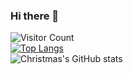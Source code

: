 ### Hi there 👋
![Visitor Count](https://profile-counter.glitch.me/gaoxiaoxin/count.svg)
</br>
[![Top Langs](https://github-readme-stats.vercel.app/api/top-langs/?username=gaoxiaoxin)](https://github.com/gaoxiaoxin/github-readme-stats)
</br>
![Christmas's GitHub stats](https://github-readme-stats.vercel.app/api?username=gaoxiaoxin&show_icons=true&theme=tokyonight)
</br>
<!--
**gaoxiaoxin/gaoxiaoxin** is a ✨ _special_ ✨ repository because its `README.md` (this file) appears on your GitHub profile.

Here are some ideas to get you started:

- 🔭 I’m currently working on ...
- 🌱 I’m currently learning ...
- 👯 I’m looking to collaborate on ...
- 🤔 I’m looking for help with ...
- 💬 Ask me about ...
- 📫 How to reach me: ...
- 😄 Pronouns: ...
- ⚡ Fun fact: ...
-->
